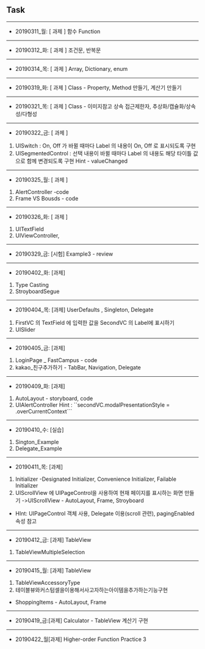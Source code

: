 ## Task

------

- 20190311_월: [ 과제 ] 함수 Function

------

- 20190312_화: [ 과제 ] 조건문, 반복문

------

- 20190314_목: [ 과제 ] Array, Dictionary, enum

------

- 20190319_화: [ 과제 ] Class - Property, Method 만들기, 계산기 만들기

------

- 20190321_목: [ 과제 ] Class - 이미지참고 상속 접근제한자, 추상화/캡슐화/상속성/다형성

------

- 20190322_금: [ 과제 ]

1. UISwitch : On, Off 가 바뀔 때마다 Label 의 내용이 On, Off 로 표시되도록 구현
2. UISegmentedControl : 선택 내용이 바뀔 때마다 Label 의 내용도 해당 타이틀 값으로 함께 변경되도록 구현 Hint - valueChanged

------

- 20190325_월: [ 과제 ]

1. AlertController -code
2. Frame VS Bousds - code

------

- 20190326_화: [ 과제 ]

1. UITextField
2. UIViewController,

------

- 20190329_금: [시험] Example3 - review

------

- 20190402_화: [과제]

1. Type Casting
2. StroyboardSegue

------

- 20190404_목: [과제] UserDefaults , Singleton, Delegate

1. FirstVC 의 TextField 에 입력한 값을 SecondVC 의 Label에 표시하기
2. UISlider

------

- 20190405_금: [과제]

1. LoginPage _ FastCampus - code
2. kakao_친구추가하기 - TabBar, Navigation, Delegate

------

- 20190409_화: [과제]

1. AutoLayout - storyboard, code
2. UIAlertController Hint : ``secondVC.modalPresentationStyle = .overCurrentContext```

------

- 20190410_수: [실습]

1. Sington_Example
2. Delegate_Example

------

- 20190411_목: [과제]

1. Initializer -Designated Initializer, Convenience Initializer, Failable Initializer
2. UIScrollView 에 UIPageControl을 사용하여 현재 페이지를 표시하는 화면 만들기 ->UIScrollView - AutoLayout, Frame, Stroyboard

- HInt: UIPageControl 객체 사용, Delegate 이용(scroll 관련), pagingEnabled 속성 참고

------

- 20190412_금: [과제] TableView

1. TableViewMultipleSelection

------

- 20190415_월: [과제] TableView

1. TableViewAccessoryType
2. 테이블뷰와커스텀셀을이용해서사고자하는아이템을추가하는기능구현

- ShoppingItems - AutoLayout, Frame

------

- 20190419_금:[과제] Calculator - TableView 계산기 구현

------

- 20190422_월[과제] Higher-order Function Practice 3